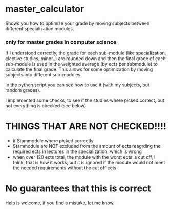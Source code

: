 # master_calculator
Shows you how to optimize your grade by moving subjects between different specialization modules.

### only for master grades in computer science

If I understood correctly, the grade for each sub-module (like specialization, elective studies, minor..) are rounded down and then the final grade of each sub-module is used in the weighted average (by ects per submodule) to calculate the final grade. This allows for some optimization by moving subjects into different sub-modules.

In the python script you can see how to use it (with my subjects, but random grades).

I implemented some checks, to see if the studies where picked correct, but not everything is checked (see below)

# THINGS THAT ARE NOT CHECKED!!!!
- if Stammodule where picked correctly
- Stammodule are NOT excluded from the amount of ects reagrding the required ects in lectures in the specialization, which is wrong
- when over 120 ects total, the module with the worst ects is cut off, I think, that is how it works, but it is ignored if the module would not meet the needed requirements without the cut off ects

# No guarantees that this is correct

Help is welcome, if you find a mistake,  let me know. 

